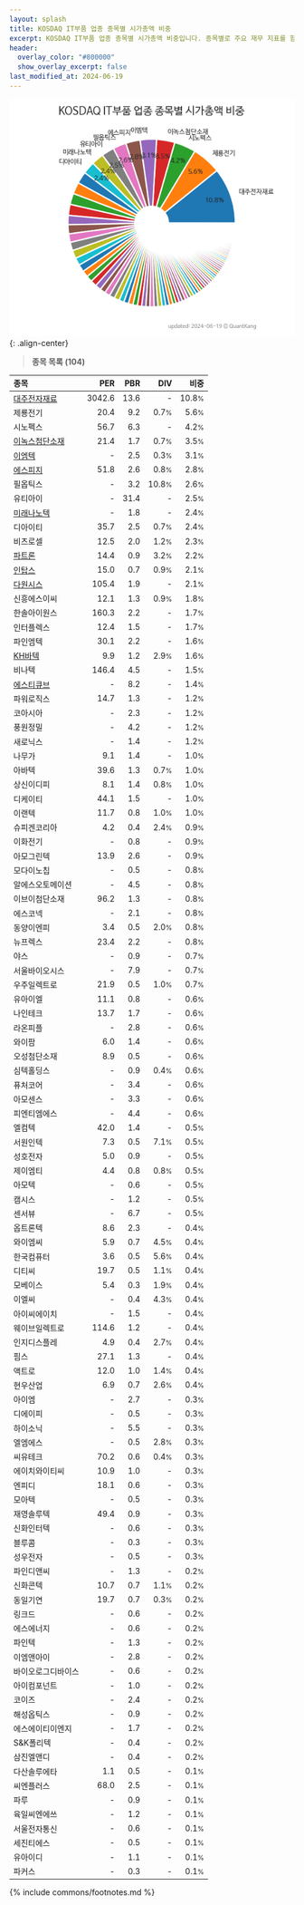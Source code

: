 ```yaml
---
layout: splash
title: KOSDAQ IT부품 업종 종목별 시가총액 비중
excerpt: KOSDAQ IT부품 업종 종목별 시가총액 비중입니다. 종목별로 주요 재무 지표를 함께 표시합니다.
header:
  overlay_color: "#800000"
  show_overlay_excerpt: false
last_modified_at: 2024-06-19
---
```



![KOSDAQ IT부품 업종 종목별 시가총액 비중](/stats/sector/images/kosdaq_업종_IT부품_종목.png){: .align-center}


> **종목 목록 (104)**<a id="list"></a>

| **종목** | **PER** | **PBR** | **DIV** | **비중** |
| :------- | ------: | ------: | ------: | -------: |
| [대주전자재료](/078600/) | 3042.6 | 13.6 | - | 10.8<small>%</small> |
| 제룡전기 | 20.4 | 9.2 | 0.7<small>%</small> | 5.6<small>%</small> |
| 시노펙스 | 56.7 | 6.3 | - | 4.2<small>%</small> |
| [이녹스첨단소재](/272290/) | 21.4 | 1.7 | 0.7<small>%</small> | 3.5<small>%</small> |
| [이엠텍](/091120/) | - | 2.5 | 0.3<small>%</small> | 3.1<small>%</small> |
| [에스피지](/058610/) | 51.8 | 2.6 | 0.8<small>%</small> | 2.8<small>%</small> |
| 필옵틱스 | - | 3.2 | 10.8<small>%</small> | 2.6<small>%</small> |
| 유티아이 | - | 31.4 | - | 2.5<small>%</small> |
| [미래나노텍](/095500/) | - | 1.8 | - | 2.4<small>%</small> |
| 디아이티 | 35.7 | 2.5 | 0.7<small>%</small> | 2.4<small>%</small> |
| 비츠로셀 | 12.5 | 2.0 | 1.2<small>%</small> | 2.3<small>%</small> |
| [파트론](/091700/) | 14.4 | 0.9 | 3.2<small>%</small> | 2.2<small>%</small> |
| [인탑스](/049070/) | 15.0 | 0.7 | 0.9<small>%</small> | 2.1<small>%</small> |
| [다원시스](/068240/) | 105.4 | 1.9 | - | 2.1<small>%</small> |
| 신흥에스이씨 | 12.1 | 1.3 | 0.9<small>%</small> | 1.8<small>%</small> |
| 한솔아이원스 | 160.3 | 2.2 | - | 1.7<small>%</small> |
| 인터플렉스 | 12.4 | 1.5 | - | 1.7<small>%</small> |
| 파인엠텍 | 30.1 | 2.2 | - | 1.6<small>%</small> |
| [KH바텍](/060720/) | 9.9 | 1.2 | 2.9<small>%</small> | 1.6<small>%</small> |
| 비나텍 | 146.4 | 4.5 | - | 1.5<small>%</small> |
| [에스티큐브](/052020/) | - | 8.2 | - | 1.4<small>%</small> |
| 파워로직스 | 14.7 | 1.3 | - | 1.2<small>%</small> |
| 코아시아 | - | 2.3 | - | 1.2<small>%</small> |
| 풍원정밀 | - | 4.2 | - | 1.2<small>%</small> |
| 새로닉스 | - | 1.4 | - | 1.2<small>%</small> |
| 나무가 | 9.1 | 1.4 | - | 1.0<small>%</small> |
| 아바텍 | 39.6 | 1.3 | 0.7<small>%</small> | 1.0<small>%</small> |
| 상신이디피 | 8.1 | 1.4 | 0.8<small>%</small> | 1.0<small>%</small> |
| 디케이티 | 44.1 | 1.5 | - | 1.0<small>%</small> |
| 이랜텍 | 11.7 | 0.8 | 1.0<small>%</small> | 1.0<small>%</small> |
| 슈피겐코리아 | 4.2 | 0.4 | 2.4<small>%</small> | 0.9<small>%</small> |
| 이화전기 | - | 0.8 | - | 0.9<small>%</small> |
| 아모그린텍 | 13.9 | 2.6 | - | 0.9<small>%</small> |
| 모다이노칩 | - | 0.5 | - | 0.8<small>%</small> |
| 알에스오토메이션 | - | 4.5 | - | 0.8<small>%</small> |
| 이브이첨단소재 | 96.2 | 1.3 | - | 0.8<small>%</small> |
| 에스코넥 | - | 2.1 | - | 0.8<small>%</small> |
| 동양이엔피 | 3.4 | 0.5 | 2.0<small>%</small> | 0.8<small>%</small> |
| 뉴프렉스 | 23.4 | 2.2 | - | 0.8<small>%</small> |
| 야스 | - | 0.9 | - | 0.7<small>%</small> |
| 서울바이오시스 | - | 7.9 | - | 0.7<small>%</small> |
| 우주일렉트로 | 21.9 | 0.5 | 1.0<small>%</small> | 0.7<small>%</small> |
| 유아이엘 | 11.1 | 0.8 | - | 0.6<small>%</small> |
| 나인테크 | 13.7 | 1.7 | - | 0.6<small>%</small> |
| 라온피플 | - | 2.8 | - | 0.6<small>%</small> |
| 와이팜 | 6.0 | 1.4 | - | 0.6<small>%</small> |
| 오성첨단소재 | 8.9 | 0.5 | - | 0.6<small>%</small> |
| 심텍홀딩스 | - | 0.9 | 0.4<small>%</small> | 0.6<small>%</small> |
| 퓨처코어 | - | 3.4 | - | 0.6<small>%</small> |
| 아모센스 | - | 3.3 | - | 0.6<small>%</small> |
| 피엔티엠에스 | - | 4.4 | - | 0.6<small>%</small> |
| 엘컴텍 | 42.0 | 1.4 | - | 0.5<small>%</small> |
| 서원인텍 | 7.3 | 0.5 | 7.1<small>%</small> | 0.5<small>%</small> |
| 성호전자 | 5.0 | 0.9 | - | 0.5<small>%</small> |
| 제이엠티 | 4.4 | 0.8 | 0.8<small>%</small> | 0.5<small>%</small> |
| 아모텍 | - | 0.6 | - | 0.5<small>%</small> |
| 캠시스 | - | 1.2 | - | 0.5<small>%</small> |
| 센서뷰 | - | 6.7 | - | 0.5<small>%</small> |
| 옵트론텍 | 8.6 | 2.3 | - | 0.4<small>%</small> |
| 와이엠씨 | 5.9 | 0.7 | 4.5<small>%</small> | 0.4<small>%</small> |
| 한국컴퓨터 | 3.6 | 0.5 | 5.6<small>%</small> | 0.4<small>%</small> |
| 디티씨 | 19.7 | 0.5 | 1.1<small>%</small> | 0.4<small>%</small> |
| 모베이스 | 5.4 | 0.3 | 1.9<small>%</small> | 0.4<small>%</small> |
| 이엘씨 | - | 0.4 | 4.3<small>%</small> | 0.4<small>%</small> |
| 아이씨에이치 | - | 1.5 | - | 0.4<small>%</small> |
| 웨이브일렉트로 | 114.6 | 1.2 | - | 0.4<small>%</small> |
| 인지디스플레 | 4.9 | 0.4 | 2.7<small>%</small> | 0.4<small>%</small> |
| 핌스 | 27.1 | 1.3 | - | 0.4<small>%</small> |
| 액트로 | 12.0 | 1.0 | 1.4<small>%</small> | 0.4<small>%</small> |
| 현우산업 | 6.9 | 0.7 | 2.6<small>%</small> | 0.4<small>%</small> |
| 아이엠 | - | 2.7 | - | 0.3<small>%</small> |
| 디에이피 | - | 0.5 | - | 0.3<small>%</small> |
| 하이소닉 | - | 5.5 | - | 0.3<small>%</small> |
| 엘엠에스 | - | 0.5 | 2.8<small>%</small> | 0.3<small>%</small> |
| 씨유테크 | 70.2 | 0.6 | 0.4<small>%</small> | 0.3<small>%</small> |
| 에이치와이티씨 | 10.9 | 1.0 | - | 0.3<small>%</small> |
| 엔피디 | 18.1 | 0.6 | - | 0.3<small>%</small> |
| 모아텍 | - | 0.5 | - | 0.3<small>%</small> |
| 재영솔루텍 | 49.4 | 0.9 | - | 0.3<small>%</small> |
| 신화인터텍 | - | 0.6 | - | 0.3<small>%</small> |
| 블루콤 | - | 0.3 | - | 0.3<small>%</small> |
| 성우전자 | - | 0.5 | - | 0.3<small>%</small> |
| 파인디앤씨 | - | 1.3 | - | 0.2<small>%</small> |
| 신화콘텍 | 10.7 | 0.7 | 1.1<small>%</small> | 0.2<small>%</small> |
| 동일기연 | 19.7 | 0.7 | 0.3<small>%</small> | 0.2<small>%</small> |
| 링크드 | - | 0.6 | - | 0.2<small>%</small> |
| 에스에너지 | - | 0.6 | - | 0.2<small>%</small> |
| 파인텍 | - | 1.3 | - | 0.2<small>%</small> |
| 이엠앤아이 | - | 2.8 | - | 0.2<small>%</small> |
| 바이오로그디바이스 | - | 0.6 | - | 0.2<small>%</small> |
| 아이컴포넌트 | - | 1.0 | - | 0.2<small>%</small> |
| 코이즈 | - | 2.4 | - | 0.2<small>%</small> |
| 해성옵틱스 | - | 0.9 | - | 0.2<small>%</small> |
| 에스에이티이엔지 | - | 1.7 | - | 0.2<small>%</small> |
| S&K폴리텍 | - | 0.4 | - | 0.2<small>%</small> |
| 삼진엘앤디 | - | 0.4 | - | 0.2<small>%</small> |
| 다산솔루에타 | 1.1 | 0.5 | - | 0.1<small>%</small> |
| 씨엔플러스 | 68.0 | 2.5 | - | 0.1<small>%</small> |
| 파루 | - | 0.9 | - | 0.1<small>%</small> |
| 육일씨엔에쓰 | - | 1.2 | - | 0.1<small>%</small> |
| 서울전자통신 | - | 0.6 | - | 0.1<small>%</small> |
| 세진티에스 | - | 0.5 | - | 0.1<small>%</small> |
| 유아이디 | - | 1.1 | - | 0.1<small>%</small> |
| 파커스 | - | 0.3 | - | 0.1<small>%</small> |

{% include commons/footnotes.md %}